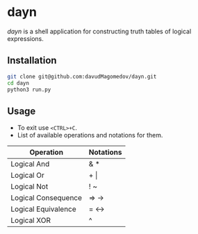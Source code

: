 # dayn

*dayn* is a shell application for constructing truth tables of logical expressions.

## Installation

```bash
git clone git@github.com:davudMagomedov/dayn.git
cd dayn
python3 run.py
```

## Usage

+ To exit use `<CTRL>+C`.
+ List of available operations and notations for them.

| Operation          | Notations |
| ------------------ | --------- |
| Logical And        | & *       |
| Logical Or         | + \|      |
| Logical Not        | ! ~       |
| Logical Consequence| => ->     |
| Logical Equivalence| = <->     |
| Logical XOR        | ^         |
